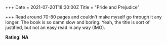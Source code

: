 +++
Date = 2021-07-20T18:30:00Z
Title = "Pride and Prejudice"

+++
Read around 70-80 pages and couldn't make myself go through it any longer. The book is so damn slow and boring. Yeah, the title is sort of justified, but not an easy read in any way (IMO).  
  
**Rating: NA**